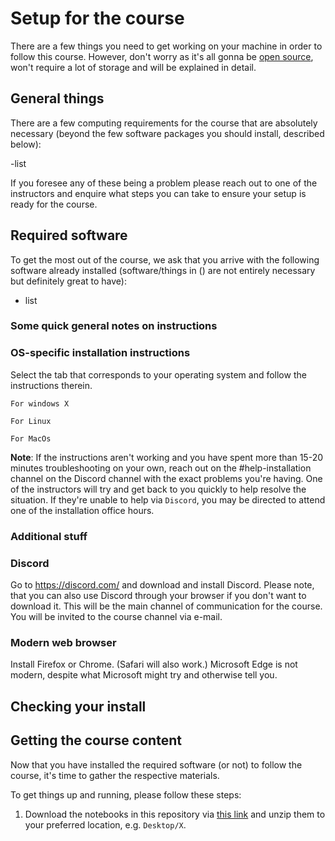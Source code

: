 # Setup for the course

There are a few things you need to get working on your machine in order to follow this course. However, don't worry as it's all gonna be [open source](), won't require a lot of storage and will be explained in detail.


## General things

There are a few computing requirements for the course that are absolutely necessary (beyond the few software packages you should install, described below):

-list

If you foresee any of these being a problem please reach out to one of the instructors and enquire what steps you can take to ensure your setup is ready for the course.

## Required software

To get the most out of the course, we ask that you arrive with the following software already installed (software/things in () are not entirely necessary but definitely great to have):

- list 

### Some quick general notes on instructions


### OS-specific installation instructions

Select the tab that corresponds to your operating system and follow the instructions therein.

```{tabbed} Windows
For windows X
```

```{tabbed} Linux
For Linux
```

```{tabbed} MacOs
For MacOs
```

**Note**: If the instructions aren't working and you have spent more than 15-20 minutes troubleshooting on your own, reach out on the #help-installation channel on the Discord channel with the exact problems you're having.
One of the instructors will try and get back to you quickly to help resolve the situation.
If they're unable to help via `Discord`, you may be directed to attend one of the installation office hours.

### Additional stuff 

### Discord

Go to https://discord.com/ and download and install Discord. Please note, that you can also use Discord through your browser if you don't want to download it. This will be the main channel of communication for the course.
You will be invited to the course channel via e-mail.

### Modern web browser

Install Firefox or Chrome.
(Safari will also work.)
Microsoft Edge is not modern, despite what Microsoft might try and otherwise tell you.

## Checking your install



## Getting the course content

Now that you have installed the required software (or not) to follow the course, it's time to gather the respective materials.


To get things up and running, please follow these steps:

1. Download the notebooks in this repository via [this link](github-repo/main.zip) and unzip them to your preferred location, e.g. `Desktop/X`.



